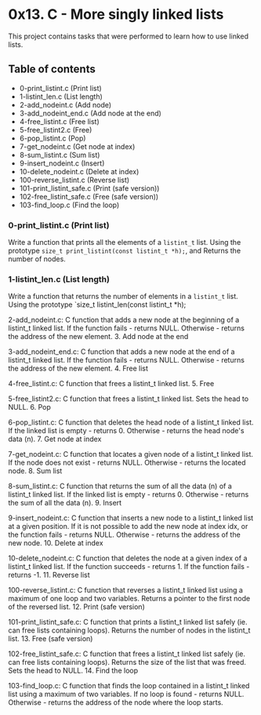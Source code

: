 # 0x13. C - More singly linked lists
This project contains tasks that were performed to learn how to use linked lists.

## Table of contents
* 0-print_listint.c (Print list)
* 1-listint_len.c (List length)
* 2-add_nodeint.c (Add node)
* 3-add_nodeint_end.c (Add node at the end)
* 4-free_listint.c (Free list)
* 5-free_listint2.c (Free)
* 6-pop_listint.c (Pop)
* 7-get_nodeint.c (Get node at index)
* 8-sum_listint.c (Sum list)
* 9-insert_nodeint.c (Insert)
* 10-delete_nodeint.c (Delete at index)
* 100-reverse_listint.c (Reverse list)
* 101-print_listint_safe.c (Print (safe version))
* 102-free_listint_safe.c (Free (safe version))
* 103-find_loop.c (Find the loop)

### 0-print_listint.c (Print list)
Write a function that prints all the elements of a `listint_t` list. Using the prototype `size_t print_listint(const listint_t *h);`, and Returns the number of nodes. 

### 1-listint_len.c (List length) 
Write a function that returns the number of elements in a `listint_t` list. Using the prototype `size_t listint_len(const listint_t *h);

2-add_nodeint.c: C function that adds a new node at the beginning of a listint_t linked list. If the function fails - returns NULL. Otherwise - returns the address of the new element. 3. Add node at the end

3-add_nodeint_end.c: C function that adds a new node at the end of a listint_t linked list. If the function fails - returns NULL. Otherwise - returns the address of the new element. 4. Free list

4-free_listint.c: C function that frees a listint_t linked list. 5. Free

5-free_listint2.c: C function that frees a listint_t linked list. Sets the head to NULL. 6. Pop

6-pop_listint.c: C function that deletes the head node of a listint_t linked list. If the linked list is empty - returns 0. Otherwise - returns the head node's data (n). 7. Get node at index

7-get_nodeint.c: C function that locates a given node of a listint_t linked list. If the node does not exist - returns NULL. Otherwise - returns the located node. 8. Sum list

8-sum_listint.c: C function that returns the sum of all the data (n) of a listint_t linked list. If the linked list is empty - returns 0. Otherwise - returns the sum of all the data (n). 9. Insert

9-insert_nodeint.c: C function that inserts a new node to a listint_t linked list at a given position. If it is not possible to add the new node at index idx, or the function fails - returns NULL. Otherwise - returns the address of the new node. 10. Delete at index

10-delete_nodeint.c: C function that deletes the node at a given index of a listint_t linked list. If the function succeeds - returns 1. If the function fails - returns -1. 11. Reverse list

100-reverse_listint.c: C function that reverses a listint_t linked list using a maximum of one loop and two variables. Returns a pointer to the first node of the reversed list. 12. Print (safe version)

101-print_listint_safe.c: C function that prints a listint_t linked list safely (ie. can free lists containing loops). Returns the number of nodes in the listint_t list. 13. Free (safe version)

102-free_listint_safe.c: C function that frees a listint_t linked list safely (ie. can free lists containing loops). Returns the size of the list that was freed. Sets the head to NULL. 14. Find the loop

103-find_loop.c: C function that finds the loop contained in a listint_t linked list using a maximum of two variables. If no loop is found - returns NULL. Otherwise - returns the address of the node where the loop starts.
